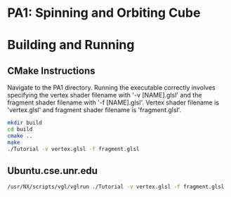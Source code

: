 # PA1: Spinning and Orbiting Cube

# Building and Running

## CMake Instructions
Navigate to the PA1 directory. Running the executable correctly involves specifying
the vertex shader filename with '-v [NAME].glsl' and the fragment shader
filename with '-f [NAME].glsl'. Vertex shader filename is 'vertex.glsl' and 
fragment shader filename is 'fragment.glsl'.

```bash
mkdir build
cd build
cmake ..
make
./Tutorial -v vertex.glsl -f fragment.glsl
```


## Ubuntu.cse.unr.edu
```bash
/usr/NX/scripts/vgl/vglrun ./Tutorial -v vertex.glsl -f fragment.glsl
```
